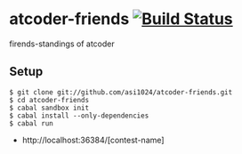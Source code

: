 # atcoder-friends [![Build Status](https://travis-ci.org/asi1024/atcoder-friends.svg?branch=master)](https://travis-ci.org/asi1024/atcoder-friends)
firends-standings of atcoder

## Setup

```
$ git clone git://github.com/asi1024/atcoder-friends.git
$ cd atcoder-friends
$ cabal sandbox init
$ cabal install --only-dependencies
$ cabal run
```

- http://localhost:36384/[contest-name]
